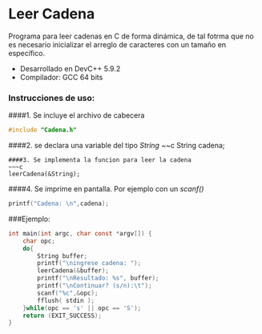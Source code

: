 Leer Cadena
====================
Programa para leer cadenas en C de forma dinámica, de tal fotrma que no es necesario inicializar el arreglo de caracteres con un tamaño en específico.

 - Desarrollado en DevC++ 5.9.2
 - Compilador: GCC 64 bits


### Instrucciones de uso:

####1. Se incluye el archivo de cabecera
~~~c
#include "Cadena.h"
~~~
####2. se declara una variable del tipo *String*
~~c
String cadena;
~~~
####3. Se implementa la funcion para leer la cadena
~~~c
leerCadena(&String);
~~~
####4. Se imprime en pantalla. Por ejemplo con un *scanf()*
~~~c
printf("Cadena: \n",cadena);
~~~
###Ejemplo:
~~~c
int main(int argc, char const *argv[]) {
    char opc;
    do{
        String buffer;
        printf("\ningrese cadena: ");
        leerCadena(&buffer);
        printf("\nResultado: %s", buffer);
        printf("\nContinuar? (s/n):\t");
        scanf("%c",&opc);
        fflush( stdin );
    }while(opc == 's' || opc == 'S');
    return (EXIT_SUCCESS);
}
~~~
